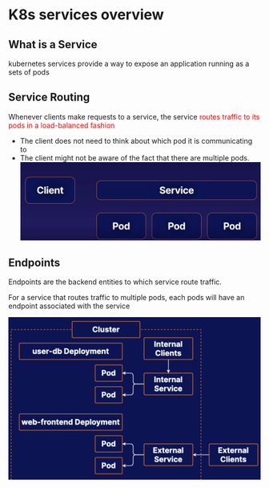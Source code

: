 # K8s services overview
## What is a Service
kubernetes services provide a way to expose an application running as a sets of pods

## Service Routing
Whenever clients make requests to a service, the service <span style=color:red> routes traffic to its pods in a load-balanced fashion
</span>

* The client does not need to think about which pod it is communicating to
* The client might not be aware of the fact that there are multiple pods.
![img](./img/service-routing.jpg)

## Endpoints
Endpoints are the backend entities to which service route traffic.

For a service that routes traffic to multiple pods, each pods will have an endpoint associated with the service

![img](./img/services.jpg)